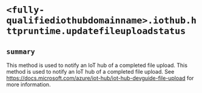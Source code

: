 # `<fully-qualifiediothubdomainname>.iothub.httpruntime.updatefileuploadstatus`

## `summary`
This method is used to notify an IoT hub of a completed file upload. This method is used to notify an IoT hub of a completed file upload. See https://docs.microsoft.com/azure/iot-hub/iot-hub-devguide-file-upload for more information.


